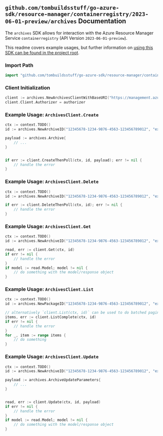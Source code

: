 
## `github.com/tombuildsstuff/go-azure-sdk/resource-manager/containerregistry/2023-06-01-preview/archives` Documentation

The `archives` SDK allows for interaction with the Azure Resource Manager Service `containerregistry` (API Version `2023-06-01-preview`).

This readme covers example usages, but further information on [using this SDK can be found in the project root](https://github.com/tombuildsstuff/go-azure-sdk/tree/main/docs).

### Import Path

```go
import "github.com/tombuildsstuff/go-azure-sdk/resource-manager/containerregistry/2023-06-01-preview/archives"
```


### Client Initialization

```go
client := archives.NewArchivesClientWithBaseURI("https://management.azure.com")
client.Client.Authorizer = authorizer
```


### Example Usage: `ArchivesClient.Create`

```go
ctx := context.TODO()
id := archives.NewArchiveID("12345678-1234-9876-4563-123456789012", "example-resource-group", "registryValue", "packageValue", "archiveValue")

payload := archives.Archive{
	// ...
}


if err := client.CreateThenPoll(ctx, id, payload); err != nil {
	// handle the error
}
```


### Example Usage: `ArchivesClient.Delete`

```go
ctx := context.TODO()
id := archives.NewArchiveID("12345678-1234-9876-4563-123456789012", "example-resource-group", "registryValue", "packageValue", "archiveValue")

if err := client.DeleteThenPoll(ctx, id); err != nil {
	// handle the error
}
```


### Example Usage: `ArchivesClient.Get`

```go
ctx := context.TODO()
id := archives.NewArchiveID("12345678-1234-9876-4563-123456789012", "example-resource-group", "registryValue", "packageValue", "archiveValue")

read, err := client.Get(ctx, id)
if err != nil {
	// handle the error
}
if model := read.Model; model != nil {
	// do something with the model/response object
}
```


### Example Usage: `ArchivesClient.List`

```go
ctx := context.TODO()
id := archives.NewPackageID("12345678-1234-9876-4563-123456789012", "example-resource-group", "registryValue", "packageValue")

// alternatively `client.List(ctx, id)` can be used to do batched pagination
items, err := client.ListComplete(ctx, id)
if err != nil {
	// handle the error
}
for _, item := range items {
	// do something
}
```


### Example Usage: `ArchivesClient.Update`

```go
ctx := context.TODO()
id := archives.NewArchiveID("12345678-1234-9876-4563-123456789012", "example-resource-group", "registryValue", "packageValue", "archiveValue")

payload := archives.ArchiveUpdateParameters{
	// ...
}


read, err := client.Update(ctx, id, payload)
if err != nil {
	// handle the error
}
if model := read.Model; model != nil {
	// do something with the model/response object
}
```
